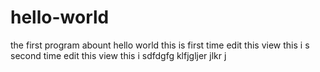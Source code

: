 # hello-world
the first program abount hello world
this is first time edit this view
this i s second time edit this view
this i sdfdgfg klfjgljer jlkr j
